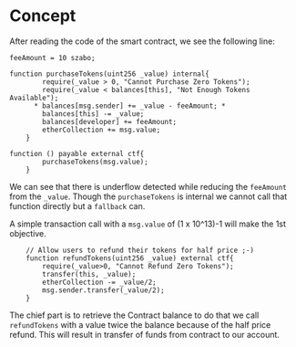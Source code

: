 # Concept

After reading the code of the smart contract, we see the following line:

```
feeAmount = 10 szabo; 

function purchaseTokens(uint256 _value) internal{
        require(_value > 0, "Cannot Purchase Zero Tokens");
        require(_value < balances[this], "Not Enough Tokens Available");
      * balances[msg.sender] += _value - feeAmount; *
        balances[this] -= _value;
        balances[developer] += feeAmount; 
        etherCollection += msg.value;
    }
    
function () payable external ctf{
        purchaseTokens(msg.value);
    }
```

We can see that there is underflow detected while reducing the ```feeAmount``` from the ```_value```.
Though the ```purchaseTokens``` is internal we cannot call that function directly but a ```fallback``` can.

A simple transaction call with a ```msg.value``` of (1 x 10^13)-1 will make the 1st objective.

```
    // Allow users to refund their tokens for half price ;-)
    function refundTokens(uint256 _value) external ctf{
        require(_value>0, "Cannot Refund Zero Tokens");
        transfer(this, _value);
        etherCollection -= _value/2;
        msg.sender.transfer(_value/2);
    }

```

The chief part is to retrieve the Contract balance to do that we call ```refundTokens``` with a value twice the balance because of the half price refund.
This will result in transfer of funds from contract to our account.
